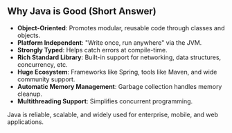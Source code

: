 ## Why Java is Good (Short Answer)

- **Object-Oriented**: Promotes modular, reusable code through classes and objects.
- **Platform Independent**: "Write once, run anywhere" via the JVM.
- **Strongly Typed**: Helps catch errors at compile-time.
- **Rich Standard Library**: Built-in support for networking, data structures, concurrency, etc.
- **Huge Ecosystem**: Frameworks like Spring, tools like Maven, and wide community support.
- **Automatic Memory Management**: Garbage collection handles memory cleanup.
- **Multithreading Support**: Simplifies concurrent programming.

Java is reliable, scalable, and widely used for enterprise, mobile, and web applications.

